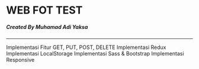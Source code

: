 # WEB FOT TEST
##### Created By Muhamad Adi Yaksa
<hr>

Implementasi Fitur GET, PUT, POST, DELETE
Implementasi Redux
Implementasi LocalStorage
Implementasi Sass & Bootstrap
Implementasi Responsive

